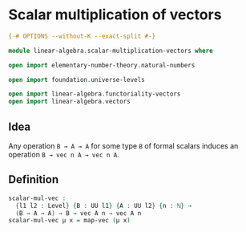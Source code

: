 # Scalar multiplication of vectors

```agda
{-# OPTIONS --without-K --exact-split #-}

module linear-algebra.scalar-multiplication-vectors where

open import elementary-number-theory.natural-numbers

open import foundation.universe-levels

open import linear-algebra.functoriality-vectors
open import linear-algebra.vectors
```

## Idea

Any operation `B → A → A` for some type `B` of formal scalars induces an operation `B → vec n A → vec n A`.

## Definition

```agda
scalar-mul-vec :
  {l1 l2 : Level} {B : UU l1} {A : UU l2} {n : ℕ} →
  (B → A → A) → B → vec A n → vec A n
scalar-mul-vec μ x = map-vec (μ x)
```
